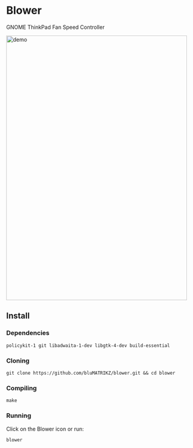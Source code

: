 # Blower
GNOME ThinkPad Fan Speed Controller

<img width="482" height="704" alt="demo" src="https://github.com/user-attachments/assets/5058daae-89fe-44b7-a55d-302492c2f964" />

## Install

### Dependencies 
```
policykit-1 git libadwaita-1-dev libgtk-4-dev build-essential
```

### Cloning
```
git clone https://github.com/bluMATRIKZ/blower.git && cd blower
```

### Compiling
```
make
```

### Running
Click on the Blower icon or run:
```
blower
```
